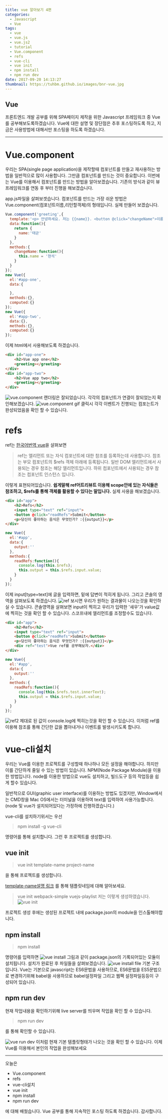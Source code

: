 ```yaml
---
title: vue 알아보기 4편
categories:
  - Javascript
  - Vue
tags:
  - vue
  - vue.js
  - vue.js2
  - tutorial
  - Vue.component
  - refs
  - vue-cli
  - vue init
  - npm install
  - npm run dev
date: 2017-09-20 14:13:27
thumbnail: https://tuhbm.github.io/images/bnr-vue.jpg
---
```

## Vue
프론트엔드 개발 공부를 위해 SPA페이지 제작을 위한 Javascript 프레임워크 중 Vue를 공부해보도록하겠습니다.
Vue에 대한 설명 및 장단점은 추후 포스팅하도록 하고, 지금은 사용방법에 대해서만 포스팅을 하도록 하겠습니다.
*****


# Vue.component
우리는 SPA(single page application)을 제작할때 컴포넌트를 만들고 재사용하는 방법을 일반적으로 많이 사용합니다.
그만큼 컴포넌트를 만드는 것이 중요합니다.
이번에는 Vue를 이용해서 컴포넌트를 만드는 방법을 알아보겠습니다.
기존의 방식과 같이 뷰 프레임워크를 연동 후 부터 진행을 해보겠습니다.
<!-- more -->
app.js파일을 살펴보겟습니다.
컴포넌트를 만드는 가장 쉬운 방법은
Vue.component(컴포넌트이름,리턴할객체)의 형태입니다.
실제 만들어 보겠습니다.
```javascript
Vue.component('greeting',{
  template:'<p> 안녕하세요. 저는 {{name}}. <button @click="changeName">이름바꾸기</button></p>',
  data:function(){
    return {
      name:'태균'
    }
  },
  methods:{
    changeName:function(){
      this.name = '현석'
    }
  }
});
new Vue({
  el:'#app-one',
  data:{

  },
  methods:{},
  computed:{}
});
new Vue({
  el:'#app-two',
  data:{},
  methods:{},
  computed:{}
});
```
이제 html에서 사용해보도록 하겠습니다.
```html
<div id="app-one">
    <h2>Vue app one</h2>
    <greeting></greeting>
</div>
<div id="app-two">
    <h2>Vue app two</h2>
    <greeting></greeting>
</div>
```
![vue.component](https://tuhbm.github.io/images/vue/4/img1.png)
랜더링은 잘되었습니다.
각각의 컴포넌트가 연결이 잘되었는지 확인해보겠습니다.
![vue.component gif](https://tuhbm.github.io/images/vue/4/img1.gif)
클릭시 각각 이벤트가 진행되는 컴포는트가 완성되었음을 확인 할 수 있습니다.

# refs
ref는 [한국어번역 vue](https://kr.vuejs.org/v2/api/#ref)을 살펴보면 
>ref는 엘리먼트 또는 자식 컴포넌트에 대한 참조를 등록하는데 사용합니다. 
>참조는 부모 컴포넌트의 $refs 객체 아래에 등록됩니다. 
>일반 DOM 엘리먼트에서 사용되는 경우 참조는 해당 엘리먼트입니다. 
>하위 컴포넌트에서 사용되는 경우 참조는 컴포넌트 인스턴스 입니다.

이렇게 표현되어있습니다.
**쉽게말해 ref어트리뷰트 이용해 scope안에 있는 자식들은 참조하고, $refs를 통해 객체를 활용할 수 있다는 말입니다.**
실제 사용을 해보겠습니다.
```html
<div id="app">
    <h2>Refs</h2>
    <input type="text" ref="input">
    <button @click="readRefs">Submit</button>
    <p>당신이 좋아하는 음식은 무엇인가? :{{output}}</p>
</div>
```
```javascript
new Vue({
  el:'#app',
  data:{
    output:''
  },
  methods:{
    readRefs:function(){
      console.log(this.$refs);
      this.output = this.$refs.input.value;
    }
  }
});
```
이제 input[type=text]에 글을 입력하면, 밑에 답변이 적히게 됩니다.
그리고 콘솔의 영역을 살펴보도록 하겠습니다.
![ref](https://tuhbm.github.io/images/vue/4/img2.gif)
보시면 우리가 원하는 결과물이 나오는것을 확인하실 수 있습니다.
콘솔영역을 살펴보면 input이 찍히고 우리가 입력한 '새우'가 value값에 찍히는 것을 확인 할 수 있습니다.
스코프내에 엘리먼트를 조정할수도 있습니다.
```html
<div id="app">
    <h2>Refs</h2>
    <input type="text" ref="input">
    <button @click="readRefs">Submit</button>
    <p>당신이 좋아하는 음식은 무엇인가? :{{output}}</p>
    <div ref="test">Vue ref를 공부해보자.</div>
</div>
```
```javascript
new Vue({
  el:'#app',
  data:{
    output:''
  },
  methods:{
    readRefs:function(){
      console.log(this.$refs.test.innerText);
      this.output = this.$refs.input.value;
    }
  }
});
```
![ref2](https://tuhbm.github.io/images/vue/4/img3.gif)
제대로 된 값이 console.log에 찍히는것을 확인 할 수 있습니다.
이처럼 ref를 이용해 참조를 통해 간단한 값을 뽑아내거나 이벤트를 발생시키도록 합니다.

# vue-cli설치
우리는 Vue를 이용한 프로젝트를 구성할때 하나하나 모든 설정을 해야합니다.
하지만 이를 간단하게 줄일 수 있는 방법이 있습니다.
NPM(Node Package Module)을 이용한 방법입니다.
node를 이용한 방법으로 vue도 설치하고, 빌드도구 등의 작업등을 쉽게 할수 있습니다.

일반적으로 GUI(graphic user interface)를 이용하는 방법도 있겠지만,
Window에서는 CMD창을
Mac OS에서는 터미널을 이용하여 text를 입력하여 사용가능합니다.(node 및 vue가 설치되어있다는 가정하에 진행하겠습니다.)

vue-cli를 설치하기위서는 우선
> npm install -g vue-cli

명령어를 통해 설치합니다.
그런 후 프로젝트를 생성합니다.
## vue init

> vue init template-name project-name

을 통해 프로젝트를 생성합니다.

[template-name설명 링크](https://medium.com/witinweb/vue-cli-로-vue-js-시작하기-browserify-webpack-22582202cd52/#43b5) 를 통해 템플릿네임에 대해 알아보세요.

> vue init webpack-simple vuejs-playlist
저는 이렇게 생성하였습니다.
![vue init](https://tuhbm.github.io/images/vue/4/img4.png)

프로젝트 생성 후에는 생성된 프로젝트 내에 package.json의 module을 인스톨해야합니다.
## npm install
> npm install

명령어를 입력하면 
![vue install](https://tuhbm.github.io/images/vue/4/img5.png)
그림과 같이 package.json의 기록되어있는 모듈이 설치됩니다.
설치가 완료된 후 파일들을 살펴보겠습니다.
![vue install file](https://tuhbm.github.io/images/vue/4/img6.png)
기본 구조입니다.
Vue는 기본으로 javascript는 ES6문법을 사용하므로, ES6문법을 ES5문법으로 변경하기위해 babel을 사용하므로 babel설정파일 그리고 웹팩 설정파일등등이 구성되어 있습니다.
## npm run dev
현재 작업내용을 확인하기위해 live server를 띄우며 작업을 확인 할 수 있습니다.
> npm run dev

를 통해 확인할 수 있습니다.

![vue run dev](https://tuhbm.github.io/images/vue/4/img7.png)
이처럼 현재 기본 템플릿형태가 나오는 것을 확인 할 수 있습니다.
이제 Vue를 이용해서 본인의 작업을 완성해보세요


*****

오늘은 
- Vue.component
- refs
- vue-cli설치
- vue init
- npm install
- npm run dev

에 대해 배웠습니다.
Vue 공부를 통해 지속적인 포스팅 하도록 하겠습니다. 감사합니다.